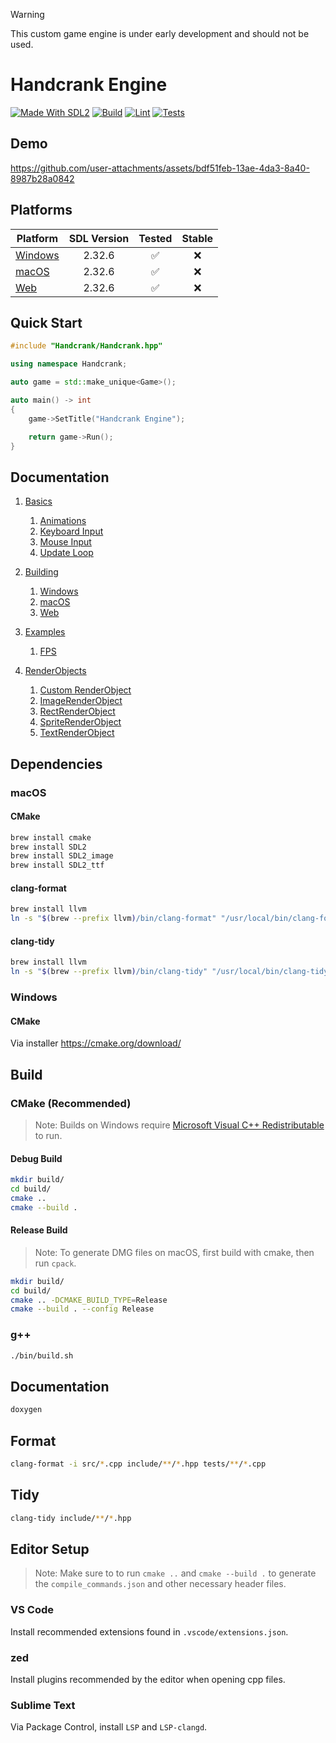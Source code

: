 > [!WARNING]
> This custom game engine is under early development and should not be used.

# Handcrank Engine

[![Made With SDL2](https://img.shields.io/badge/Made_With-SDL2-blue)](https://www.libsdl.org/)
[![Build](https://github.com/HandcrankEngine/HandcrankEngine/actions/workflows/build.workflow.yml/badge.svg)](https://github.com/HandcrankEngine/HandcrankEngine/actions/workflows/build.workflow.yml)
[![Lint](https://github.com/HandcrankEngine/HandcrankEngine/actions/workflows/lint.workflow.yml/badge.svg)](https://github.com/HandcrankEngine/HandcrankEngine/actions/workflows/lint.workflow.yml)
[![Tests](https://github.com/HandcrankEngine/HandcrankEngine/actions/workflows/test.workflow.yml/badge.svg)](https://github.com/HandcrankEngine/HandcrankEngine/actions/workflows/test.workflow.yml)

## Demo

https://github.com/user-attachments/assets/bdf51feb-13ae-4da3-8a40-8987b28a0842

## Platforms

| Platform                                  | SDL Version | Tested | Stable |
| ----------------------------------------- | :---------: | :----: | :----: |
| [Windows](documentation/Build/Windows.md) |   2.32.6    |   ✅   |   ❌   |
| [macOS](documentation/Build/macOS.md)     |   2.32.6    |   ✅   |   ❌   |
| [Web](documentation/Build/Web.md)         |   2.32.6    |   ✅   |   ❌   |

## Quick Start

```cpp
#include "Handcrank/Handcrank.hpp"

using namespace Handcrank;

auto game = std::make_unique<Game>();

auto main() -> int
{
    game->SetTitle("Handcrank Engine");

    return game->Run();
}
```

## Documentation

1. [Basics](/documentation/Basics)

   1. [Animations](/documentation/Basics/Animations.md)
   1. [Keyboard Input](/documentation/Basics/Keyboard%20Input.md)
   1. [Mouse Input](/documentation/Basics/Mouse%20Input.md)
   1. [Update Loop](/documentation/Basics/Update%20Loop.md)

1. [Building](/documentation/Building)

   1. [Windows](/documentation/Building/Windows.md)
   1. [macOS](/documentation/Building/macOS.md)
   1. [Web](/documentation/Building/Web.md)

1. [Examples](/documentation/Examples)

   1. [FPS](/documentation/Examples/FPS.md)

1. [RenderObjects](/documentation/RenderObjects)

   1. [Custom RenderObject](/documentation/RenderObjects/Custom%20RenderObject.md)
   1. [ImageRenderObject](/documentation/RenderObjects/ImageRenderObject.md)
   1. [RectRenderObject](/documentation/RenderObjects/RectRenderObject.md)
   1. [SpriteRenderObject](/documentation/RenderObjects/SpriteRenderObject.md)
   1. [TextRenderObject](/documentation/RenderObjects/TextRenderObject.md)

## Dependencies

### macOS

#### CMake

```bash
brew install cmake
brew install SDL2
brew install SDL2_image
brew install SDL2_ttf
```

#### clang-format

```bash
brew install llvm
ln -s "$(brew --prefix llvm)/bin/clang-format" "/usr/local/bin/clang-format"
```

#### clang-tidy

```bash
brew install llvm
ln -s "$(brew --prefix llvm)/bin/clang-tidy" "/usr/local/bin/clang-tidy"
```

### Windows

#### CMake

Via installer <https://cmake.org/download/>

## Build

### CMake (Recommended)

> Note: Builds on Windows require [Microsoft Visual C++ Redistributable](https://learn.microsoft.com/en-us/cpp/windows/latest-supported-vc-redist?view=msvc-170) to run.

#### Debug Build

```bash
mkdir build/
cd build/
cmake ..
cmake --build .
```

#### Release Build

> Note: To generate DMG files on macOS, first build with cmake, then run `cpack`.

```bash
mkdir build/
cd build/
cmake .. -DCMAKE_BUILD_TYPE=Release
cmake --build . --config Release
```

### g++

```bash
./bin/build.sh
```

## Documentation

```bash
doxygen
```

## Format

```bash
clang-format -i src/*.cpp include/**/*.hpp tests/**/*.cpp
```

## Tidy

```bash
clang-tidy include/**/*.hpp
```

## Editor Setup

> Note: Make sure to to run `cmake ..` and `cmake --build .` to generate the `compile_commands.json` and other necessary header files.

### VS Code

Install recommended extensions found in `.vscode/extensions.json`.

### zed

Install plugins recommended by the editor when opening cpp files.

### Sublime Text

Via Package Control, install `LSP` and `LSP-clangd`.
